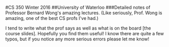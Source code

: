 #CS 350 Winter 2016
##University of Waterloo
###Detailed notes of Professor Bernard Wong's amazing lectures.
(Like seriously, Prof. Wong is amazing, one of the best CS profs I've had.)

I tend to write what the prof says as well as what is on the board [the course slides]. Hopefully you find them useful! I know there are quite a few typos, but if you notice any more serious errors please let me know!
